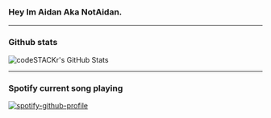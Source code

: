 ### Hey Im Aidan Aka NotAidan.

---

### Github stats
<img align="left" alt="codeSTACKr's GitHub Stats" src="https://github-readme-stats.vercel.app/api?username=N0tA1dan&show_icons=true&hide_border=true" />
<br/>

---

### Spotify current song playing

[![spotify-github-profile](https://spotify-github-profile.vercel.app/api/view?uid=dv50lpdjrcb0zn4paj4bu8c8c&cover_image=true&theme=default)](https://github.com/kittinan/spotify-github-profile)
